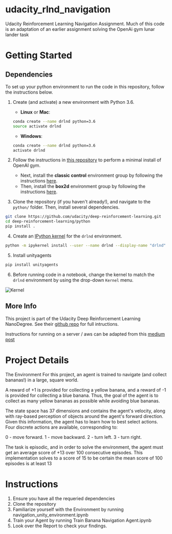 [//]: # (Image References)
[image1]: https://user-images.githubusercontent.com/10624937/42135602-b0335606-7d12-11e8-8689-dd1cf9fa11a9.gif "Trained Agents"
[image2]: https://user-images.githubusercontent.com/10624937/42386929-76f671f0-8106-11e8-9376-f17da2ae852e.png "Kernel"

# udacity_rlnd_navigation
Udacity Reinforcement Learning Navigation Assignment. Much of this code is an adaptation of an earlier assignment solving the OpenAi gym lunar lander task
# Getting Started
## Dependencies

To set up your python environment to run the code in this repository, follow the instructions below.

1. Create (and activate) a new environment with Python 3.6.

	- __Linux__ or __Mac__: 
	```bash
	conda create --name drlnd python=3.6
	source activate drlnd
	```
	- __Windows__: 
	```bash
	conda create --name drlnd python=3.6 
	activate drlnd
	```
	
2. Follow the instructions in [this repository](https://github.com/openai/gym) to perform a minimal install of OpenAI gym.  
	- Next, install the **classic control** environment group by following the instructions [here](https://github.com/openai/gym#classic-control).
	- Then, install the **box2d** environment group by following the instructions [here](https://github.com/openai/gym#box2d).
	
3. Clone the repository (if you haven't already!), and navigate to the `python/` folder.  Then, install several dependencies.
```bash
git clone https://github.com/udacity/deep-reinforcement-learning.git
cd deep-reinforcement-learning/python
pip install .
```

4. Create an [IPython kernel](http://ipython.readthedocs.io/en/stable/install/kernel_install.html) for the `drlnd` environment.  
```bash
python -m ipykernel install --user --name drlnd --display-name "drlnd"
```

5. Install unityagents
```bash
pip install unityagents
```

6. Before running code in a notebook, change the kernel to match the `drlnd` environment by using the drop-down `Kernel` menu. 

![Kernel][image2]



## More Info
This project is part of the Udacity Deep Reinforcement Learning NanoDegree. See their [github repo](https://github.com/udacity/deep-reinforcement-learning/blob/master/README.md) for full intructions.

Instructions for running on a server / aws can be adapted from this [medium post](https://towardsdatascience.com/how-to-run-unity-on-amazon-cloud-or-without-monitor-3c10ce022639)

# Project Details
The Environment
For this project, an agent is trained to navigate (and collect bananas!) in a large, square world.

A reward of +1 is provided for collecting a yellow banana, and a reward of -1 is provided for collecting a blue banana. Thus, the goal of the agent is to collect as many yellow bananas as possible while avoiding blue bananas.

The state space has 37 dimensions and contains the agent's velocity, along with ray-based perception of objects around the agent's forward direction. Given this information, the agent has to learn how to best select actions. Four discrete actions are available, corresponding to:

0 - move forward.
1 - move backward.
2 - turn left.
3 - turn right.

The task is episodic, and in order to solve the environment, the agent must get an average score of +13 over 100 consecutive episodes. This implementation solves to a score of 15 to be certain the mean score of 100 episodes is at least 13

# Instructions
1. Ensure you have all the requeried dependencies
2. Clone the repository
3. Familiarize yourself with the Environment by running navigation_unity_environment.ipynb
4. Train your Agent by running Train Banana Navigation Agent.ipynb
5. Look over the Report to check your findings.
